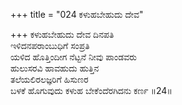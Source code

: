 +++
title = "024 ಕಳುಹಬೇಹುದು ದೇವ"

+++
ಕಳುಹಬೇಹುದು ದೇವ ದಿನಪತಿ   
ಇಳಿದನಪರಾಂಬುಧಿಗೆ ಸಂಪ್ರತಿ   
ಯಳಿದ ಹೊತ್ತಿಂದೀಗ ನೆಟ್ಟನೆ ನೀವು ಪಾಂಡವರು   
ಹುಲುಸರವಿ ಹಾವಹುದು ಹುತ್ತಿನ   
ತಲೆಯಲಿರಲಜ್ಞರಿಗೆ ಹಿಸುಣರ   
ಬಳಕೆ ಹೊಗುವುದು ಕಳುಹ ಬೇಕೆಂದೆರಗಿದನು ಕರ್ಣ    ॥24॥